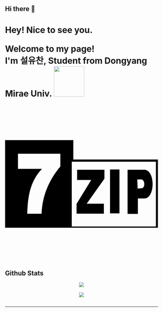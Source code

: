 ## Hi there 👋

<!--
**egg7bnn/egg7bnn** is a ✨ _special_ ✨ repository because its `README.md` (this file) appears on your GitHub profile.

Here are some ideas to get you started:

- 🔭 I’m currently working on ...
- 🌱 I’m currently learning ...
- 👯 I’m looking to collaborate on ...
- 🤔 I’m looking for help with ...
- 💬 Ask me about ...
- 📫 How to reach me: ...
- 😄 Pronouns: ...
- ⚡ Fun fact: ...
-->


<h1>Hey! Nice to see you. 


<p>Welcome to my page! </br> I'm 설유찬, Student from Dongyang Mirae Univ. <img src="https://user-images.githubusercontent.com/70050528/189471018-8842fb25-8d8f-4d4a-8d63-40d57adf352c.png" width="100"/>


<svg role="img" viewBox="0 0 24 24" xmlns="http://www.w3.org/2000/svg"><title>7Zip</title><path d="M0 18.858h24V8.181H10.717V5.142H0ZM2.021 7.271h6.657v1.994c-1.74 2.09-2.84 4.502-2.948 7.404H3.477c.09-2.501.353-4.954 2.283-6.994l.033-.033H2.021Zm8.45 1.253h13.215v10.143H10.47Zm6.01 1.213v6.871h1.482v-6.87Zm2.755.043v6.912h1.616v-2.42h1.029c.43-.001.754-.29.969-.716.427-.848.429-2.257-.024-3.092-.227-.419-.571-.697-1.033-.684zm-7.924.002v1.596h2.217l-2.304 3.736v1.54h4.287V15.1h-2.698l2.786-3.909v-1.41Zm9.452 1.512h.595c.164-.006.287.081.371.217.17.273.172.736.004.99a.364.364 0 0 1-.373.176l-.55.047z"/></svg>



## Github Stats  
<div align="center"><img src="https://github-readme-stats.vercel.app/api?username=egg7bnn&show_icons=true&count_private=true" align="center" /></div>  

<br/>  

<div align="center">
<img src="https://komarev.com/ghpvc/?username=egg7bnn&&style=flat-square" align="center" />
</div>  

<br />

----
